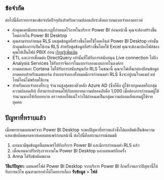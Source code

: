 ## <a name="limitations"></a>ข้อจำกัด
ต่อไปนี้คือรายการของข้อจำกัดปัจจุบันสำหรับความปลอดภัยระดับแถวบนแบบจำลองคลาวด์

* ถ้าคุณเคยมีบทบาทและกฎที่กำหนดไว้ภายในบริการ Power BI ก่อนหน้านี้ คุณจะต้องสร้างขึ้นใหม่ภายใน Power BI Desktop
* คุณสามารถกำหนด RLS บนชุดข้อมูลที่สร้างขึ้นโดยใช้ไคลเอ็นต์ Power BI Desktop เท่านั้น ถ้าคุณต้องการเปิดใช้งาน RLS สำหรับชุดข้อมูลที่สร้างขึ้นโดยใช้ Excel คุณจะต้องแปลงไฟล์ของคุณให้เป็นไฟล์ PBIX ก่อน [เรียนรู้เพิ่มเติม](../desktop-import-excel-workbooks.md)
* ETL และการเชื่อมต่อ DirectQuery เท่านั้นที่ได้รับการสนับสนุน Live connection ไปถึง Analysis Services ได้รับการจัดการในแบบจำลองแบบภายในองค์กร
* ถามตอบและ Cortana ไม่ได้รับการสนับสนุนกับ RLS ในขณะนี้ คุณจะไม่เห็นกล่องป้อนข้อมูลถามตอบสำหรับแดชบอร์ด ถ้าแบบจำลองทั้งหมดมีการกำหนดค่า RLS ซึ่งจะอยู่บนโรดแมป แต่ไทม์ไลน์ไม่พร้อมใช้งาน
* สำหรับแบบจำลองที่ระบุ จำนวนสูงสุดของตัวหลัก Azure AD (ซึ่งก็คือ ผู้ใช้รายบุคคลหรือกลุ่มความปลอดภัย) ที่สามารถกำหนดให้กับบทบาทความปลอดภัยคือ 1,000 เมื่อต้องการกำหนดผู้ใช้จำนวนมากให้กับบทบาท ตรวจสอบให้แน่ใจว่าได้กำหนดเป็นกลุ่มความปลอดภัยแทนผู้ใช้รายบุคคล

## <a name="known-issues"></a>ปัญหาที่ทราบแล้ว
เมื่อพยายามเผยแพร่จาก Power BI Desktop จะพบปัญหาที่ทราบแล้วซึ่งได้ผลลัพธ์เป็นข้อความแสดงข้อผิดพลาดหากเคยเผยแพร่ก่อนหน้านี้ ต่อไปนี้คือสถานการณ์สมมติ

1. แอนนามีชุดข้อมูลที่เผยแพร่ไปยังบริการ Power BI และมีการกำหนดค่า RLS แล้ว
2. เมื่อแอนนาปรับปรุงรายงานใน Power BI Desktop และเผยแพร่อีกครั้ง
3. Anna ได้รับข้อผิดพลาด

**วิธีแก้ปัญหา:** เผยแพร่ไฟล์ Power BI Desktop จากบริการ Power BI อีกครั้งจนกว่าปัญหานี้ได้รับการแก้ไข คุณสามารถทำได้โดยการเลือก **รับข้อมูล** > **ไฟล์** 

